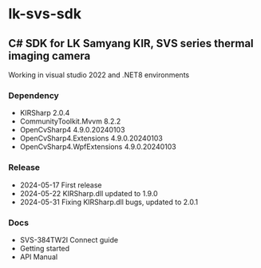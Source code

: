 # lk-svs-sdk

## C# SDK for LK Samyang KIR, SVS series thermal imaging camera
Working in visual studio 2022 and .NET8 environments  

### Dependency
- KIRSharp 2.0.4
- CommunityToolkit.Mvvm 8.2.2
- OpenCvSharp4 4.9.0.20240103
- OpenCvSharp4.Extensions 4.9.0.20240103
- OpenCvSharp4.WpfExtensions 4.9.0.20240103

### Release
- 2024-05-17	First release
- 2024-05-22	KIRSharp.dll updated to 1.9.0
- 2024-05-31    Fixing KIRSharp.dll bugs, updated to 2.0.1

### Docs
- SVS-384TW2I Connect guide
- Getting started
- API Manual
